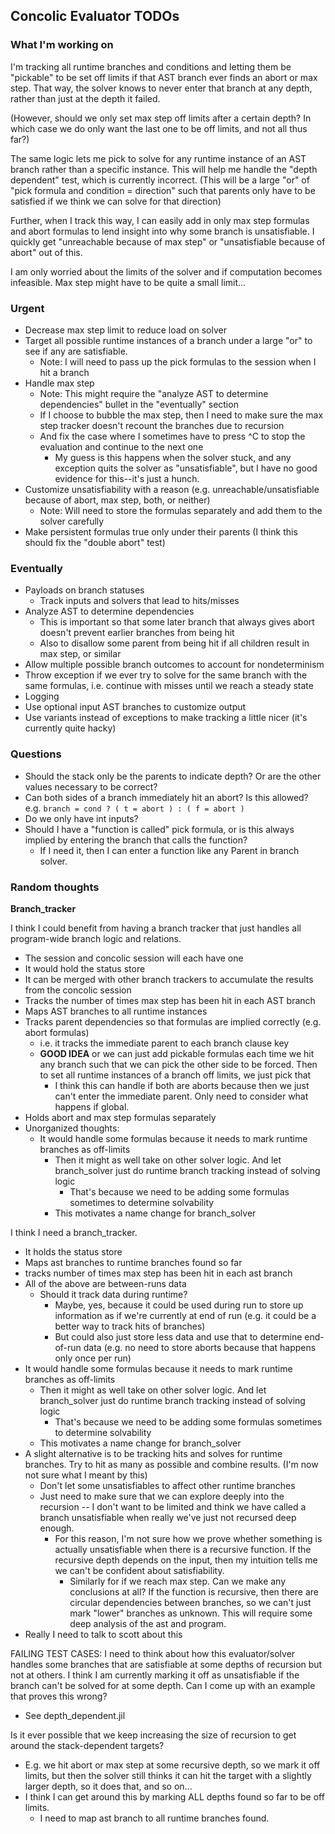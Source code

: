 ## Concolic Evaluator TODOs

### What I'm working on

I'm tracking all runtime branches and conditions and letting them be "pickable" to be set off limits
if that AST branch ever finds an abort or max step. That way, the solver knows to never enter that
branch at any depth, rather than just at the depth it failed.

(However, should we only set max step off limits after a certain depth? In which case we do only want
the last one to be off limits, and not all thus far?)

The same logic lets me pick to solve for any runtime instance of an AST branch rather than a specific
instance. This will help me handle the "depth dependent" test, which is currently incorrect.
(This will be a large "or" of "pick formula and condition = direction" such that parents only have to
be satisfied if we think we can solve for that direction)

Further, when I track this way, I can easily add in only max step formulas and abort formulas to
lend insight into why some branch is unsatisfiable. I quickly get "unreachable because of max step" or
"unsatisfiable because of abort" out of this.

I am only worried about the limits of the solver and if computation becomes infeasible. Max step might
have to be quite a small limit...


### Urgent

* Decrease max step limit to reduce load on solver
* Target all possible runtime instances of a branch under a large "or" to see if any are satisfiable.
  * Note: I will need to pass up the pick formulas to the session when I hit a branch
* Handle max step
  * Note: This might require the "analyze AST to determine dependencies" bullet in the "eventually" section
  * If I choose to bubble the max step, then I need to make sure the max step tracker doesn't recount the branches due to recursion
  * And fix the case where I sometimes have to press ^C to stop the evaluation and continue to the next one
    * My guess is this happens when the solver stuck, and any exception quits the solver as "unsatisfiable", but I have no good evidence for this--it's just a hunch.
* Customize unsatisfiability with a reason (e.g. unreachable/unsatisfiable because of abort, max step, both, or neither)
  * Note: Will need to store the formulas separately and add them to the solver carefully
* Make persistent formulas true only under their parents (I think this should fix the "double abort" test)

### Eventually

* Payloads on branch statuses
  * Track inputs and solvers that lead to hits/misses
* Analyze AST to determine dependencies
  * This is important so that some later branch that always gives abort doesn't prevent earlier branches from being hit
  * Also to disallow some parent from being hit if all children result in max step, or similar
* Allow multiple possible branch outcomes to account for nondeterminism
* Throw exception if we ever try to solve for the same branch with the same formulas, i.e. continue with misses until we reach a steady state
* Logging
* Use optional input AST branches to customize output
* Use variants instead of exceptions to make tracking a little nicer (it's currently quite hacky)

### Questions

* Should the stack only be the parents to indicate depth? Or are the other values necessary to be correct?
* Can both sides of a branch immediately hit an abort? Is this allowed? e.g. `branch = cond ? ( t = abort ) : ( f = abort )`
* Do we only have int inputs?
* Should I have a "function is called" pick formula, or is this always implied by entering the branch that calls the function?
  * If I need it, then I can enter a function like any Parent in branch solver.

### Random thoughts

**Branch_tracker**

I think I could benefit from having a branch tracker that just handles all program-wide branch logic and relations.
* The session and concolic session will each have one
* It would hold the status store
* It can be merged with other branch trackers to accumulate the results from the concolic session
* Tracks the number of times max step has been hit in each AST branch
* Maps AST branches to all runtime instances
* Tracks parent dependencies so that formulas are implied correctly (e.g. abort formulas)
  * i.e. it tracks the immediate parent to each branch clause key
  * **GOOD IDEA** or we can just add pickable formulas each time we hit any branch such that we can pick the other
    side to be forced. Then to set all runtime instances of a branch off limits, we just pick that
    * I think this can handle if both are aborts because then we just can't enter the immediate parent. Only need to consider what happens if global.
* Holds abort and max step formulas separately
* Unorganized thoughts:
  * It would handle some formulas because it needs to mark runtime branches as off-limits
    * Then it might as well take on other solver logic. And let branch_solver just do runtime branch tracking instead of solving logic
      * That's because we need to be adding some formulas sometimes to determine solvability
    * This motivates a name change for branch_solver

I think I need a branch_tracker. 
* It holds the status store
* Maps ast branches to runtime branches found so far
* tracks number of times max step has been hit in each ast branch
* All of the above are between-runs data
  * Should it track data during runtime? 
    * Maybe, yes, because it could be used during run to store up information as if we're currently at end of run (e.g. it could be a better way to track hits of branches)
    * But could also just store less data and use that to determine end-of-run data (e.g. no need to store aborts because that happens only once per run)
* It would handle some formulas because it needs to mark runtime branches as off-limits
  * Then it might as well take on other solver logic. And let branch_solver just do runtime branch tracking instead of solving logic
    * That's because we need to be adding some formulas sometimes to determine solvability
  * This motivates a name change for branch_solver
* A slight alternative is to be tracking hits and solves for runtime branches. Try to hit as many as possible and combine results. (I'm now not sure what I meant by this)
  * Don't let some unsatisfiables to affect other runtime branches
  * Just need to make sure that we can explore deeply into the recursion -- I don't want to be limited and think we have called a branch unsatisfiable when really we've just not recursed deep enough.
    * For this reason, I'm not sure how we prove whether something is actually unsatisfiable when there is a recursive function. If the recursive depth depends on the input, then my intuition tells me we can't be confident about satisfiability.
      * Similarly for if we reach max step. Can we make any conclusions at all? If the function is recursive, then there are circular dependencies between branches, so we can't just mark "lower" branches as unknown. This will require some deep analysis of the ast and program.
* Really I need to talk to scott about this

FAILING TEST CASES:
I need to think about how this evaluator/solver handles some branches that are satisfiable
at some depths of recursion but not at others. I think I am currently marking it off as
unsatisfiable if the branch can't be solved for at some depth. Can I come up with an example
that proves this wrong?
* See depth_dependent.jil

Is it ever possible that we keep increasing the size of recursion to get around the stack-dependent
targets? 
* E.g. we hit abort or max step at some recursive depth, so we mark it off limits, but then the solver
  still thinks it can hit the target with a slightly larger depth, so it does that, and so on...
* I think I can get around this by marking ALL depths found so far to be off limits.
  * I need to map ast branch to all runtime branches found.